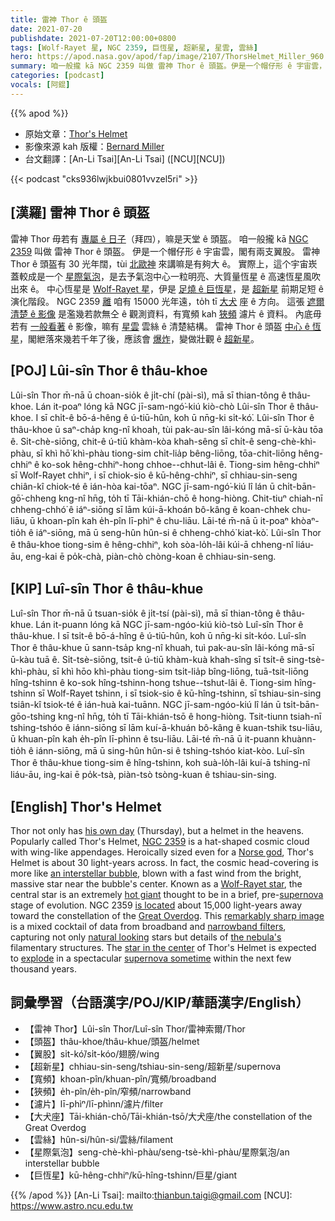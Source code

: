 ```yaml
---
title: 雷神 Thor ê 頭盔
date: 2021-07-20
publishdate: 2021-07-20T12:00:00+0800
tags: [Wolf-Rayet 星, NGC 2359, 巨恆星, 超新星, 星雲, 雲絲]
hero: https://apod.nasa.gov/apod/fap/image/2107/ThorsHelmet_Miller_960.jpg
summary: 咱一般攏 kā NGC 2359 叫做 雷神 Thor ê 頭盔。伊是一个帽仔形 ê 宇宙雲，閣有兩支翅股。
categories: [podcast]
vocals: [阿錕]
---
```


{{% apod %}}

- 原始文章：[Thor's Helmet](https://apod.nasa.gov/apod/ap210720.html)
- 影像來源 kah 版權：[Bernard Miller](http://azstarman.net/About.htm)
- 台文翻譯：[An-Li Tsai][An-Li Tsai] ([NCU][NCU])

{{< podcast "cks936lwjkbui0801vvzel5ri" >}}

## [漢羅] 雷神 Thor ê 頭盔
雷神 Thor 毋若有 [專屬 ê 日子][his own day]（拜四），嘛是天堂 ê 頭盔。
咱一般攏 kā [NGC 2359][NGC 2359] 叫做 雷神 Thor ê 頭盔。
伊是一个帽仔形 ê 宇宙雲，閣有兩支翼股。
雷神 Thor ê 頭盔有 30 光年闊，tùi [北歐神][Norse god] 來講嘛是有夠大 ê。
實際上，這个宇宙崁蓋較成是一个 [星際氣泡][an interstellar bubble]，是去予氣泡中心一粒明亮、大質量恆星 ê 高速恆星風吹出來 ê。
中心恆星是 [Wolf-Rayet 星][Wolf-Rayet star]，伊是 [足燒 ê 巨恆星][hot giant]，是 [超新星][supernova] 前期足短 ê 演化階段。
NGC 2359 [離][is located] 咱有 15000 光年遠，to̍h tī [大犬][Great Overdog] 座 ê 方向。
這張 [遮爾清楚 ê 影像][remarkably sharp image] 是濫幾若款無仝 ê 觀測資料，有寬頻 kah [狹頻][narrowband filters] 濾片 ê 資料。
內底毋若有 [一般看著][natural looking] ê 影像，嘛有 [星雲][the nebula's] 雲絲 ê 清楚結構。
雷神 Thor ê 頭盔 [中心 ê 恆星][star in the center]，閣紲落來幾若千年了後，應該會 [爆炸][explode]，變做壯觀 ê [超新星][supernova sometime]。


## [POJ] Lûi-sîn Thor ê thâu-khoe
Lûi-sîn Thor m̄-nā ū choan-sio̍k ê ji̍t-chí (pài-sì), mā sī thian-tông ê thâu-khoe.
Lán it-poaⁿ lóng kā NGC jī-sam-ngó͘-kiú kiò-chò Lûi-sîn Thor ê thâu-khoe.
I sī chi̍t-ê bō-á-hêng ê ú-tiū-hûn, koh ū nn̄g-ki si̍t-kó͘.
Lûi-sîn Thor ê thâu-khoe ū saⁿ-cha̍p kng-nî khoah, tùi pak-au-sîn lâi-kóng mā-sī ū-kàu tōa ê.
Si̍t-chè-siōng, chit-ê ú-tiū khàm-kòa khah-sêng sī chi̍t-ê seng-chè-khì-phàu, sī khì hō͘ khì-phàu tiong-sim chi̍t-lia̍p bêng-liōng, tōa-chit-liōng hêng-chhiⁿ ê ko-sok hêng-chhiⁿ-hong chhoe--chhut-lâi ê.
Tiong-sim hêng-chhiⁿ sī Wolf-Rayet chhiⁿ, i sī chiok-sio ê kū-hêng-chhiⁿ, sī chhiau-sin-seng chiân-kî chiok-té ê ián-hòa kai-tōaⁿ.
NGC jī-sam-ngó͘-kiú lî lán ū chi̍t-bān-gō͘-chheng kng-nî hn̄g, to̍h tī Tāi-khián-chō ê hong-hiòng.
Chit-tiuⁿ chiah-nī chheng-chhó͘ ê iáⁿ-siōng sī lām kúi-ā-khoán bô-kâng ê koan-chhek chu-liāu, ū khoan-pîn kah e̍h-pîn lī-phìⁿ ê chu-liāu.
Lāi-té m̄-nā ū it-poaⁿ khòaⁿ-tio̍h ê iáⁿ-siōng, mā ū seng-hûn hûn-si ê chheng-chhó͘ kiat-kò͘.
Lûi-sîn Thor ê thâu-khoe tiong-sim ê hêng-chhiⁿ, koh sòa-lo̍h-lâi kúi-ā chheng-nî liáu-āu, eng-kai ē po̍k-chà, piàn-chò chòng-koan ê chhiau-sin-seng.

## [KIP] Luî-sîn Thor ê thâu-khue
Luî-sîn Thor m̄-nā ū tsuan-sio̍k ê ji̍t-tsí (pài-sì), mā sī thian-tông ê thâu-khue.
Lán it-puann lóng kā NGC jī-sam-ngóo-kiú kiò-tsò Luî-sîn Thor ê thâu-khue.
I sī tsi̍t-ê bō-á-hîng ê ú-tiū-hûn, koh ū nn̄g-ki si̍t-kóo.
Luî-sîn Thor ê thâu-khue ū sann-tsa̍p kng-nî khuah, tuì pak-au-sîn lâi-kóng mā-sī ū-kàu tuā ê.
Si̍t-tsè-siōng, tsit-ê ú-tiū khàm-kuà khah-sîng sī tsi̍t-ê sing-tsè-khì-phàu, sī khì hōo khì-phàu tiong-sim tsi̍t-lia̍p bîng-liōng, tuā-tsit-liōng hîng-tshinn ê ko-sok hîng-tshinn-hong tshue--tshut-lâi ê.
Tiong-sim hîng-tshinn sī Wolf-Rayet tshinn, i sī tsiok-sio ê kū-hîng-tshinn, sī tshiau-sin-sing tsiân-kî tsiok-té ê ián-huà kai-tuānn.
NGC jī-sam-ngóo-kiú lî lán ū tsi̍t-bān-gōo-tshing kng-nî hn̄g, to̍h tī Tāi-khián-tsō ê hong-hiòng.
Tsit-tiunn tsiah-nī tshing-tshóo ê iánn-siōng sī lām kuí-ā-khuán bô-kâng ê kuan-tshik tsu-liāu, ū khuan-pîn kah e̍h-pîn lī-phìnn ê tsu-liāu.
Lāi-té m̄-nā ū it-puann khuànn-tio̍h ê iánn-siōng, mā ū sing-hûn hûn-si ê tshing-tshóo kiat-kòo.
Luî-sîn Thor ê thâu-khue tiong-sim ê hîng-tshinn, koh suà-lo̍h-lâi kuí-ā tshing-nî liáu-āu, ing-kai ē po̍k-tsà, piàn-tsò tsòng-kuan ê tshiau-sin-sing.



## [English] Thor's Helmet
Thor not only has [his own day][his own day] (Thursday), but a helmet in the heavens.
Popularly called Thor's Helmet, [NGC 2359][NGC 2359] is a hat-shaped cosmic cloud with wing-like appendages.
Heroically sized even for a [Norse god][Norse god], Thor's Helmet is about 30 light-years across.
In fact, the cosmic head-covering is more like [an interstellar bubble][an interstellar bubble], blown with a fast wind from the bright, massive star near the bubble's center.
Known as a [Wolf-Rayet star][Wolf-Rayet star], the central star is an extremely [hot giant][hot giant] thought to be in a brief, pre-[supernova][supernova] stage of evolution.
NGC 2359 [is located][is located] about 15,000 light-years away toward the constellation of the [Great Overdog][Great Overdog].
This [remarkably sharp image][remarkably sharp image] is a mixed cocktail of data from broadband and [narrowband filters][narrowband filters], capturing not only [natural looking][natural looking] stars but details of [the nebula's][the nebula's] filamentary structures.
The [star in the center][star in the center] of Thor's Helmet is expected to [explode][explode] in a spectacular [supernova sometime][supernova sometime] within the next few thousand years.




## 詞彙學習（台語漢字/POJ/KIP/華語漢字/English）
- 【雷神 Thor】Lûi-sîn Thor/Luî-sîn Thor/雷神索爾/Thor
- 【頭盔】thâu-khoe/thâu-khue/頭盔/helmet
- 【翼股】si̍t-kó͘/si̍t-kóo/翅膀/wing
- 【超新星】chhiau-sin-seng/tshiau-sin-seng/超新星/supernova
- 【寬頻】khoan-pîn/khuan-pîn/寬頻/broadband
- 【狹頻】e̍h-pîn/e̍h-pîn/窄頻/narrowband
- 【濾片】lī-phìⁿ/lī-phìnn/濾片/filter
- 【大犬座】Tāi-khián-chō/Tāi-khián-tsō/大犬座/the constellation of the Great Overdog
- 【雲絲】hûn-si/hûn-si/雲絲/filament
- 【星際氣泡】seng-chè-khì-phàu/seng-tsè-khì-phàu/星際氣泡/an interstellar bubble
- 【巨恆星】kū-hêng-chhiⁿ/kū-hîng-tshinn/巨星/giant



{{% /apod %}}
[An-Li Tsai]: mailto:thianbun.taigi@gmail.com
[NCU]: https://www.astro.ncu.edu.tw


[his own day]:https://en.wikipedia.org/wiki/Thursday#Thor's_day
[NGC 2359]:https://en.wikipedia.org/wiki/NGC_2359
[Norse god]:https://en.wikipedia.org/wiki/Thor
[an interstellar bubble]:https://apod.nasa.gov/apod/ap180419.html
[Wolf-Rayet star]:https://astrobiology.nasa.gov/news/a-wolf-rayet-bubble-and-the-early-solar-system/
[hot giant]:https://apod.nasa.gov/apod/ap200308.html
[supernova]:https://apod.nasa.gov/apod/ap050910.html
[is located]:https://apod.nasa.gov/apod/ap100319.html
[Great Overdog]:https://webhome.phy.duke.edu/~hsg/134/poems/frost-canis-major.txt
[remarkably sharp image]:http://azstarman.net/CDK/NGC2359_SHO.htm
[narrowband filters]:https://astrobackyard.com/narrowband-imaging/
[natural looking]:https://images-na.ssl-images-amazon.com/images/I/81Nf3-uFj0L.__AC_SY445_SX342_QL70_FMwebp_.jpg
[the nebula's]:http://iopscience.iop.org/1538-3881/118/2/948
[star in the center]:https://en.wikipedia.org/wiki/WR_7
[explode]:https://youtu.be/i_PCaRn2xoE
[supernova sometime]:https://en.wikipedia.org/wiki/Wolf%E2%80%93Rayet_star#Supernovae
